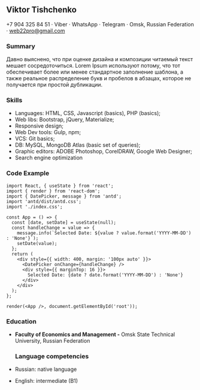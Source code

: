 ## **Viktor Tishchenko**

+7 904 325 84 51 · Viber · WhatsApp ·
Telegram · Omsk, Russian Federation · web22pro@gmail.com

### Summary

Давно выяснено, что при оценке дизайна и композиции читаемый текст мешает сосредоточиться. Lorem Ipsum используют потому, что тот обеспечивает более или менее стандартное заполнение шаблона, а также реальное распределение букв и пробелов в абзацах, которое не получается при простой дубликации.

### Skills

- Languages: HTML, CSS, Javascript (basics), PHP (basics);
- Web libs: Bootstrap, jQuery, Materialize;
- Responsive design;
- Web Dev tools: Gulp, npm;
- VCS: Git basics;
- DB: MySQL, MongoDB Atlas (basic set of queries);
- Graphic editors: ADOBE Photoshop, CorelDRAW, Google Web Designer;
- Search engine optimization

### Code Example

```
import React, { useState } from 'react';
import { render } from 'react-dom';
import { DatePicker, message } from 'antd';
import 'antd/dist/antd.css';
import './index.css';

const App = () => {
  const [date, setDate] = useState(null);
  const handleChange = value => {
    message.info(`Selected Date: ${value ? value.format('YYYY-MM-DD') : 'None'}`);
    setDate(value);
  };
  return (
    <div style={{ width: 400, margin: '100px auto' }}>
      <DatePicker onChange={handleChange} />
      <div style={{ marginTop: 16 }}>
        Selected Date: {date ? date.format('YYYY-MM-DD') : 'None'}
      </div>
    </div>
  );
};

render(<App />, document.getElementById('root'));
```

### Education

- **Faculty of Economics and Management -** Omsk State Technical University, Russian Federation

  ### Language competencies

* Russian: native language

* English: intermediate (B1)
